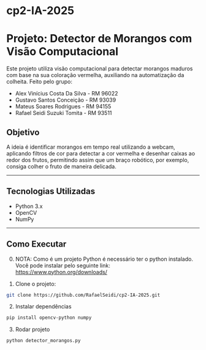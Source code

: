 # cp2-IA-2025

# Projeto: Detector de Morangos com Visão Computacional

Este projeto utiliza visão computacional para detectar morangos maduros com base na sua coloração vermelha, auxiliando na automatização da colheita. Feito pelo grupo:
- Alex Vinícius Costa Da Silva - RM 96022
- Gustavo Santos Conceição - RM 93039
- Mateus Soares Rodrigues - RM 94155
- Rafael Seidi Suzuki Tomita - RM 93511

## Objetivo

A ideia é identificar morangos em tempo real utilizando a webcam, aplicando filtros de cor para detectar a cor vermelha e desenhar caixas ao redor dos frutos, permitindo assim que um braço robótico, por exemplo, consiga colher o fruto de maneira delicada.

---

## Tecnologias Utilizadas

- Python 3.x
- OpenCV
- NumPy

---

## Como Executar
0. NOTA: Como é um projeto Python é necessário ter o python instalado. Você pode instalar pelo seguinte link: https://www.python.org/downloads/

1. Clone o projeto:
```bash
git clone https://github.com/RafaelSeidi/cp2-IA-2025.git
```

2. Instalar dependências
```bash
pip install opencv-python numpy
```

3. Rodar projeto
```bash
python detector_morangos.py
```
